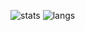 <!--
**scynthero/scynthero** is a ✨ _special_ ✨ repository because its `README.md` (this file) appears on your GitHub profile.

Here are some ideas to get you started:

- 🔭 I’m currently working on ...
- 🌱 I’m currently learning ...
- 👯 I’m looking to collaborate on ...
- 🤔 I’m looking for help with ...
- 💬 Ask me about ...
- 📫 How to reach me: ...
- 😄 Pronouns: ...
- ⚡ Fun fact: ...
-->

![stats](https://github-readme-stats.vercel.app/api?username=scynthero&show_icons=true&rank_icon=percentile&theme=dracula&hide=stars&show=reviews)
![langs](https://github-readme-stats.vercel.app/api/top-langs/?username=scynthero&layout=compact&theme=dracula&size_weight=0.5&count_weight=0.5&langs_count=8)
